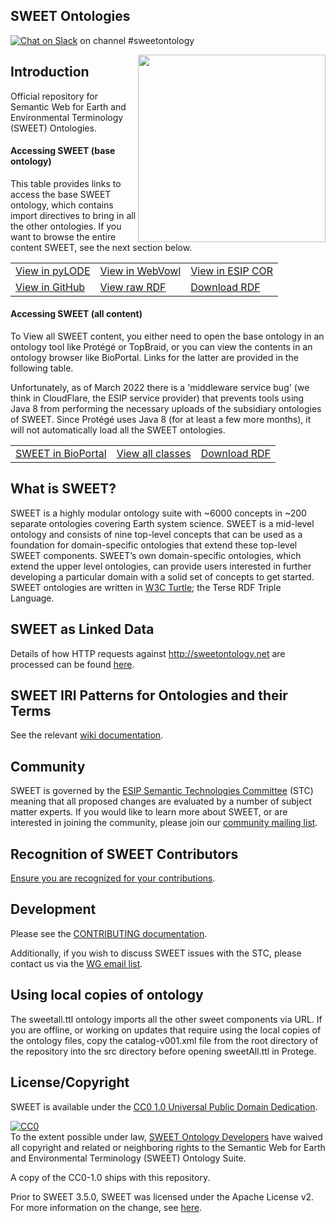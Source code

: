 ## SWEET Ontologies

[![Chat on Slack](https://img.shields.io/badge/chat-on%20slack-ff69b4.svg)](https://esip-all.slack.com/) on channel #sweetontology

<img src="https://www.esipfed.org/wp-content/uploads/2016/12/ESIP-final-logo.png" align="right" width="300" />

## Introduction
Official repository for Semantic Web for Earth and Environmental Terminology (SWEET) Ontologies.

#### Accessing SWEET (base ontology)
This table provides links to access the base SWEET ontology, which contains import directives to bring in all the other ontologies.
If you want to browse the entire content SWEET, see the next section below.

<table>
  <tbody>
    <tr>
      <td><a href="http://sweetontology.net/sweetAll">View in pyLODE</a></td>
      <td><a href="http://www.visualdataweb.de/webvowl/#iri=https://raw.githubusercontent.com/ESIPFed/sweet/master/src/sweetAll.ttl">View in WebVowl</a></td>
      <td><a href="http://cor.esipfed.org/ont#/so/sweetontology">View in ESIP COR</a></td>
    </tr>
    <tr>
      <td><a href="https://github.com/ESIPFed/sweet/blob/master/src/sweetAll.ttl">View in GitHub</a></td>
      <td><a href="https://raw.githubusercontent.com/ESIPFed/sweet/master/src/sweetAll.ttl">View raw RDF</a></td>
      <td><a href="http://cor.esipfed.org/ont/api/v0/ont?format=rdf&iri=http://sweetontology.net/sweetAll">Download RDF</a></td>
    </tr>
  </tbody>
</table>

#### Accessing SWEET (all content)
To View all SWEET content, you either need to open the base ontology in an ontology tool like Protégé or TopBraid,
or you can view the contents in an ontology browser like BioPortal. Links for the latter are provided in the following table.

Unfortunately, as of March 2022 there is a 'middleware service bug' (we think in CloudFlare, the ESIP service provider)
that prevents tools using Java 8 from performing the necessary uploads of the subsidiary ontologies of SWEET.
Since Protégé uses Java 8 (for at least a few more months), it will not automatically load all the SWEET ontologies.

<table>
  <tbody>
    <tr>
      <td><a href="https://bioportal.bioontology.org/ontologies/SWEET">SWEET in BioPortal</a></td>
      <td><a href="https://bioportal.bioontology.org/ontologies/SWEET/?p=classes&conceptid=root">View all classes</a></td>
      <td><a href="https://data.bioontology.org/ontologies/SWEET/download?apikey=8b5b7825-538d-40e0-9e9e-5ab9274a9aeb&download_format=rdf">Download RDF</a></td>
    </tr>
  </tbody>
</table>

## What is SWEET?
SWEET is a highly modular ontology suite with ~6000 concepts in ~200 separate ontologies covering Earth system science. SWEET is a mid-level ontology and consists of nine top-level concepts that can be used as a foundation for domain-specific ontologies that extend these top-level SWEET components. SWEET’s own domain-specific ontologies, which extend the upper level ontologies, can provide users interested in further developing a particular domain with a solid set of concepts to get started. SWEET ontologies are written in [W3C Turtle](https://www.w3.org/TR/turtle/); the Terse RDF Triple Language.

## SWEET as Linked Data
Details of how HTTP requests against http://sweetontology.net are processed can be found [here](https://github.com/ESIPFed/sweet/wiki/sweetontology.net).

## SWEET IRI Patterns for Ontologies and their Terms
See the relevant [wiki documentation](https://github.com/ESIPFed/sweet/wiki/SWEET-IRI-Patterns-for-Ontologies-and-their-Terms).

## Community
SWEET is governed by the [ESIP Semantic Technologies Committee](http://wiki.esipfed.org/index.php/Semantic_Technologies) (STC) meaning that all proposed changes are evaluated by a number of subject matter experts. If you would like to learn more about SWEET, or are interested in joining the community, please join our [community mailing list](https://lists.esipfed.org/mailman/listinfo/esip-semantictech).

## Recognition of SWEET Contributors
[Ensure you are recognized for your contributions](https://github.com/ESIPFed/sweet/wiki/Recognition-of-SWEET-Contributors).

## Development
Please see the [CONTRIBUTING documentation](https://github.com/ESIPFed/sweet/blob/master/CONTRIBUTING.md).

Additionally, if you wish to discuss SWEET issues with the STC, please contact us via the [WG email list](http://lists.esipfed.org/mailman/listinfo/esip-semantictech).

## Using local copies of ontology
The sweetall.ttl ontology imports all the other sweet components via URL. If you are offline, or working on updates that require using the local copies of the ontology files, copy the catalog-v001.xml file from the root directory of the repository into the src directory before opening sweetAll.ttl in Protege.

## License/Copyright
SWEET is available under the [CC0 1.0 Universal Public Domain Dedication](https://creativecommons.org/publicdomain/zero/1.0/).
<p xmlns:dcterms="http://purl.org/dc/terms/">
  <a rel="license"
     href="http://creativecommons.org/publicdomain/zero/1.0/">
    <img src="http://i.creativecommons.org/p/zero/1.0/88x31.png" style="border-style: none;" alt="CC0" />
  </a>
  <br />
  To the extent possible under law,
  <a rel="dcterms:publisher"
     href="https://github.com/ESIPFed/sweet">
    <span property="dcterms:title">SWEET Ontology Developers</span></a>
  have waived all copyright and related or neighboring rights to the
  <span property="dcterms:title">Semantic Web for Earth and Environmental Terminology (SWEET) Ontology Suite</span>.
</p>
A copy of the CC0-1.0 ships with this repository.

Prior to SWEET 3.5.0, SWEET was licensed under the Apache License v2. For more information on the change, see [here](https://github.com/ESIPFed/sweet/issues/173).
